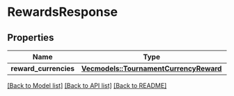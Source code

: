 # RewardsResponse

## Properties

Name | Type | Description | Notes
------------ | ------------- | ------------- | -------------
**reward_currencies** | [**Vec<models::TournamentCurrencyReward>**](TournamentCurrencyReward.md) |  | 

[[Back to Model list]](../README.md#documentation-for-models) [[Back to API list]](../README.md#documentation-for-api-endpoints) [[Back to README]](../README.md)


